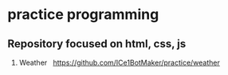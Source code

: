 # practice programming
Repository focused on html, css, js
-----------------------------------

1. Weather&nbsp;&nbsp;&nbsp;https://github.com/ICe1BotMaker/practice/weather

